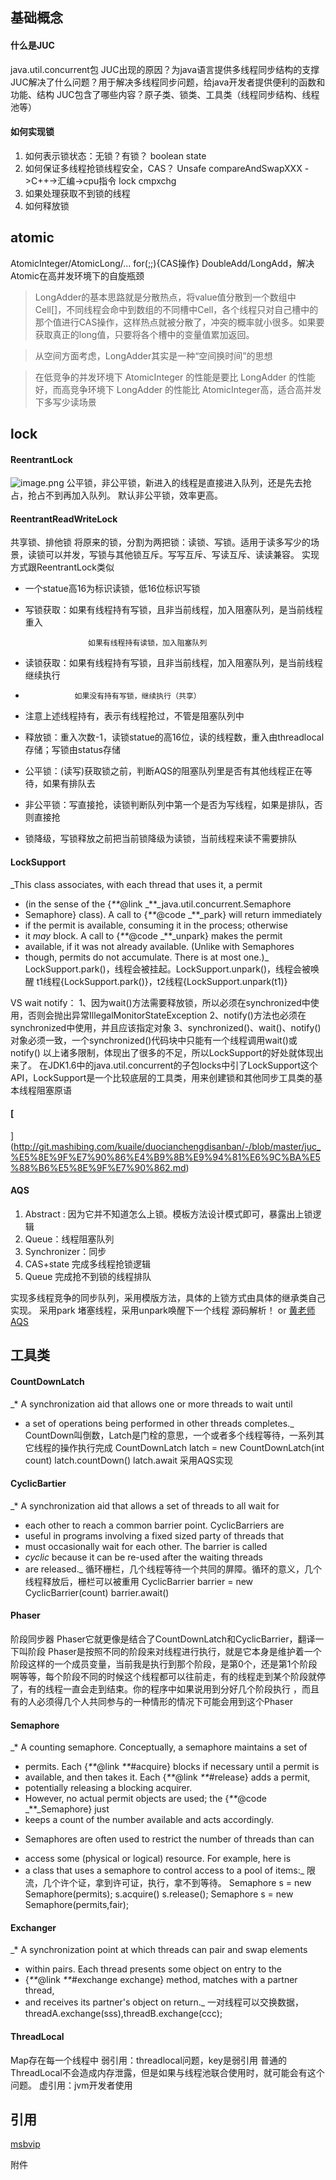 ## 基础概念

#### 什么是JUC
java.util.concurrent包
JUC出现的原因？为java语言提供多线程同步结构的支撑
JUC解决了什么问题？用于解决多线程同步问题，给java开发者提供便利的函数和功能、结构
JUC包含了哪些内容？原子类、锁类、工具类（线程同步结构、线程池等）

#### 如何实现锁

1. 如何表示锁状态：无锁？有锁？ boolean state
2. 如何保证多线程抢锁线程安全，CAS？ Unsafe compareAndSwapXXX ->C++->汇编->cpu指令 lock cmpxchg
3. 如果处理获取不到锁的线程
4. 如何释放锁

## atomic
AtomicInteger/AtomicLong/... for(;;){CAS操作}
DoubleAdd/LongAdd，解决Atomic在高并发环境下的自旋瓶颈
> LongAdder的基本思路就是分散热点，将value值分散到一个数组中Cell[]，不同线程会命中到数组的不同槽中Cell，各个线程只对自己槽中的那个值进行CAS操作，这样热点就被分散了，冲突的概率就小很多。如果要获取真正的long值，只要将各个槽中的变量值累加返回。

> 从空间方面考虑，LongAdder其实是一种“空间换时间”的思想


> 在低竞争的并发环境下 AtomicInteger 的性能是要比 LongAdder 的性能好，而高竞争环境下 LongAdder 的性能比 AtomicInteger高，适合高并发下多写少读场景

## lock
#### ReentrantLock
![image.png](https://cdn.nlark.com/yuque/0/2022/png/8364057/1645932682024-e75d72ac-7f41-4991-b74d-d888202b6550.png#clientId=u4d28caf3-1127-4&from=paste&height=971&id=u9d322827&originHeight=1941&originWidth=4581&originalType=binary&ratio=1&size=1314416&status=done&style=none&taskId=u62bb0132-90a1-4b86-b2ec-ad7278b2b45&width=2290.5)
公平锁，非公平锁，新进入的线程是直接进入队列，还是先去抢占，抢占不到再加入队列。
默认非公平锁，效率更高。

#### ReentrantReadWriteLock
共享锁、排他锁
将原来的锁，分割为两把锁：读锁、写锁。适用于读多写少的场景，读锁可以并发，写锁与其他锁互斥。写写互斥、写读互斥、读读兼容。
实现方式跟ReentrantLock类似

- 一个statue高16为标识读锁，低16位标识写锁
- 写锁获取：如果有线程持有写锁，且非当前线程，加入阻塞队列，是当前线程重入

                    如果有线程持有读锁，加入阻塞队列

- 读锁获取：如果有线程持有写锁，且非当前线程，加入阻塞队列，是当前线程继续执行
-                如果没有持有写锁，继续执行（共享）
- 注意上述线程持有，表示有线程抢过，不管是阻塞队列中
- 释放锁：重入次数-1，读锁statue的高16位，读的线程数，重入由threadlocal存储；写锁由status存储
- 公平锁：(读写)获取锁之前，判断AQS的阻塞队列里是否有其他线程正在等待，如果有排队去
- 非公平锁：写直接抢，读锁判断队列中第一个是否为写线程，如果是排队，否则直接抢
- 锁降级，写锁释放之前把当前锁降级为读锁，当前线程来读不需要排队

#### LockSupport
_This class associates, with each thread that uses it, a permit
* (in the sense of the {_**_@link _**_java.util.concurrent.Semaphore
* Semaphore} class). A call to {_**_@code _**_park} will return immediately
* if the permit is available, consuming it in the process; otherwise
* it <em>may</em> block.  A call to {_**_@code _**_unpark} makes the permit
* available, if it was not already available. (Unlike with Semaphores
* though, permits do not accumulate. There is at most one.)_
LockSupport.park()，线程会被挂起。LockSupport.unpark()，线程会被唤醒
t1线程{LockSupport.park()}，t2线程{LockSupport.unpark(t1) }

VS wait notify：
1、因为wait()方法需要释放锁，所以必须在synchronized中使用，否则会抛出异常IllegalMonitorStateException
2、notify()方法也必须在synchronized中使用，并且应该指定对象
3、synchronized()、wait()、notify()对象必须一致，一个synchronized()代码块中只能有一个线程调用wait()或notify()
以上诸多限制，体现出了很多的不足，所以LockSupport的好处就体现出来了。
在JDK1.6中的java.util.concurrent的子包locks中引了LockSupport这个API，LockSupport是一个比较底层的工具类，用来创建锁和其他同步工具类的基本线程阻塞原语
#### [


](http://git.mashibing.com/kuaile/duocianchengdisanban/-/blob/master/juc_%E5%8E%9F%E7%90%86%E4%B9%8B%E9%94%81%E6%9C%BA%E5%88%B6%E5%8E%9F%E7%90%862.md)
#### AQS

1. Abstract : 因为它并不知道怎么上锁。模板方法设计模式即可，暴露出上锁逻辑
2. Queue：线程阻塞队列
3. Synchronizer：同步
4. CAS+state 完成多线程抢锁逻辑
5. Queue 完成抢不到锁的线程排队

实现多线程竞争的同步队列，采用模版方法，具体的上锁方式由具体的继承类自己实现。
采用park 堵塞线程，采用unpark唤醒下一个线程 
源码解析！
or [黄老师AQS](http://git.mashibing.com/kuaile/duocianchengdisanban/-/blob/master/juc_%E5%8E%9F%E7%90%86%E4%B9%8B%E9%94%81%E6%9C%BA%E5%88%B6%E5%8E%9F%E7%90%862.md)

## 工具类
#### CountDownLatch
_* A synchronization aid that allows one or more threads to wait until
* a set of operations being performed in other threads completes._
CountDown叫倒数，Latch是门栓的意思，一个或者多个线程等待，一系列其它线程的操作执行完成
CountDownLatch latch = new CountDownLatch(int count)
latch.countDown() 
latch.await
采用AQS实现
#### CyclicBartier
_* A synchronization aid that allows a set of threads to all wait for
* each other to reach a common barrier point.  CyclicBarriers are
* useful in programs involving a fixed sized party of threads that
* must occasionally wait for each other. The barrier is called
* <em>cyclic</em> because it can be re-used after the waiting threads
* are released._
循环栅栏，几个线程等待一个共同的屏障。循环的意义，几个线程释放后，栅栏可以被重用
CyclicBarrier barrier = new CyclicBarrier(count)
barrier.await()
#### Phaser
阶段同步器
Phaser它就更像是结合了CountDownLatch和CyclicBarrier，翻译一下叫阶段
Phaser是按照不同的阶段来对线程进行执行，就是它本身是维护着一个阶段这样的一个成员变量，当前我是执行到那个阶段，是第0个，还是第1个阶段啊等等，每个阶段不同的时候这个线程都可以往前走，有的线程走到某个阶段就停了，有的线程一直会走到结束。你的程序中如果说用到分好几个阶段执行 ，而且有的人必须得几个人共同参与的一种情形的情况下可能会用到这个Phaser

#### Semaphore
_* A counting semaphore.  Conceptually, a semaphore maintains a set of
* permits.  Each {_**_@link _**_#acquire} blocks if necessary until a permit is
* available, and then takes it.  Each {_**_@link _**_#release} adds a permit,
* potentially releasing a blocking acquirer.
* However, no actual permit objects are used; the {_**_@code _**_Semaphore} just
* keeps a count of the number available and acts accordingly.
* <p>Semaphores are often used to restrict the number of threads than can
* access some (physical or logical) resource. For example, here is
* a class that uses a semaphore to control access to a pool of items:_
限流，几个许个证，拿到许可证，执行，拿不到等待。
 Semaphore s = new Semaphore(permits);
s.acquire()
s.release();
 Semaphore s = new Semaphore(permits,fair);
#### Exchanger
_* A synchronization point at which threads can pair and swap elements
* within pairs.  Each thread presents some object on entry to the
* {_**_@link _**_#exchange exchange} method, matches with a partner thread,
* and receives its partner's object on return._
一对线程可以交换数据，threadA.exchange(sss),threadB.exchange(ccc);
#### ThreadLocal
Map存在每一个线程中
弱引用：threadlocal问题，key是弱引用
普通的ThreadLocal不会造成内存泄露，但是如果与线程池联合使用时，就可能会有这个问题。
虚引用：jvm开发者使用

## 
## 引用
 [msbvip](http://git.mashibing.com/kuaile/duoxianchengkaifa-dierban/-/blob/master/%E9%A9%AC%E8%80%81%E5%B8%88_%E7%AC%AC%E4%BA%8C%E7%89%88_%E5%A4%9A%E7%BA%BF%E7%A8%8B%E4%B8%8E%E9%AB%98%E5%B9%B6%E5%8F%91.md)

附件





